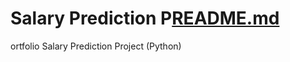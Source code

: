 # Salary Prediction P[README.md](https://github.com/shreyashrestha07/salarypredictionportfolio/files/7123782/README.md)
ortfolio
Salary Prediction Project (Python)

